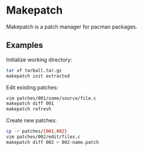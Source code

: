 # Makepatch

Makepatch is a patch manager for pacman packages.

## Examples

Initialize working directory:

```bash
tar xf tarball.tar.gz
makepatch init extracted
```

Edit existing patches:

```bash
vim patches/001/some/source/file.c
makepatch diff 001
makepatch refresh
```

Create new patches:

```bash
cp -r patches/{001,002}
vim patches/002/edit/files.c
makepatch diff 002 > 002-name.patch
```
